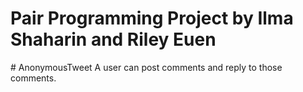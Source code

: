 <h1>Pair Programming Project by Ilma Shaharin and Riley Euen</h1>
# AnonymousTweet
A user can post comments and reply to those comments.
